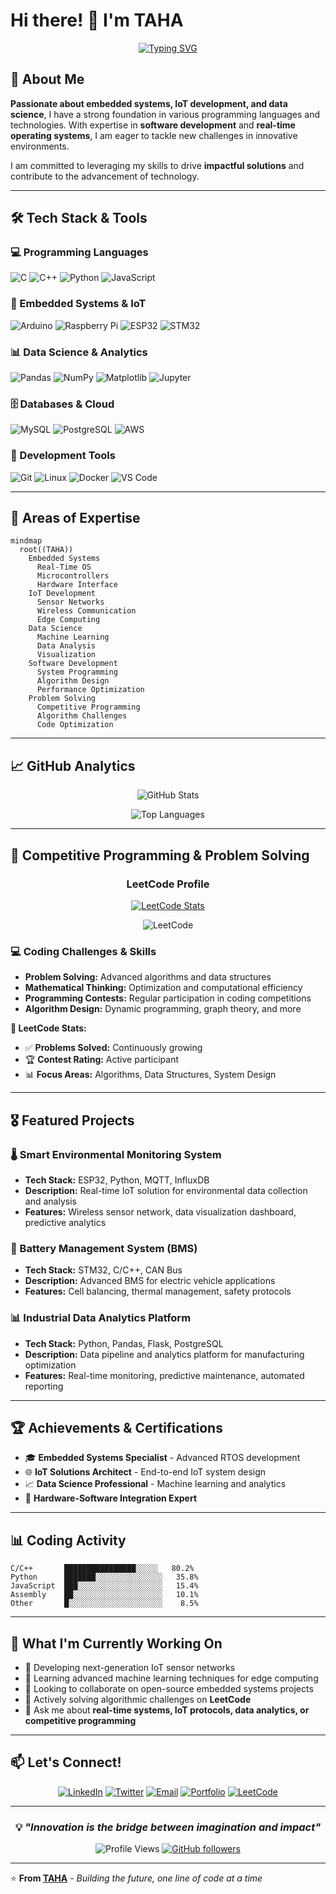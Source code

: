 # Hi there! 👋 I'm **TAHA**

<div align="center">
  
  [![Typing SVG](https://readme-typing-svg.herokuapp.com?font=Fira+Code&pause=1000&color=2E9EF7&center=true&vCenter=true&width=435&lines=Embedded+Systems+Engineer;IoT+Developer;Data+Science+Enthusiast;Real-Time+Systems+Expert;Innovation+Driven+Developer)](https://git.io/typing-svg)
  
</div>

## 🚀 About Me

**Passionate about embedded systems, IoT development, and data science**, I have a strong foundation in various programming languages and technologies. With expertise in **software development** and **real-time operating systems**, I am eager to tackle new challenges in innovative environments.

I am committed to leveraging my skills to drive **impactful solutions** and contribute to the advancement of technology.

---

## 🛠️ Tech Stack & Tools

### 💻 Programming Languages
![C](https://img.shields.io/badge/C-00599C?style=for-the-badge&logo=c&logoColor=white)
![C++](https://img.shields.io/badge/C%2B%2B-00599C?style=for-the-badge&logo=c%2B%2B&logoColor=white)
![Python](https://img.shields.io/badge/Python-3776AB?style=for-the-badge&logo=python&logoColor=white)
![JavaScript](https://img.shields.io/badge/JavaScript-F7DF1E?style=for-the-badge&logo=javascript&logoColor=black)

### 🔧 Embedded Systems & IoT
![Arduino](https://img.shields.io/badge/Arduino-00979D?style=for-the-badge&logo=Arduino&logoColor=white)
![Raspberry Pi](https://img.shields.io/badge/Raspberry%20Pi-A22846?style=for-the-badge&logo=Raspberry%20Pi&logoColor=white)
![ESP32](https://img.shields.io/badge/ESP32-000000?style=for-the-badge&logo=espressif&logoColor=white)
![STM32](https://img.shields.io/badge/STM32-03234B?style=for-the-badge&logo=stmicroelectronics&logoColor=white)

### 📊 Data Science & Analytics
![Pandas](https://img.shields.io/badge/Pandas-150458?style=for-the-badge&logo=pandas&logoColor=white)
![NumPy](https://img.shields.io/badge/NumPy-013243?style=for-the-badge&logo=numpy&logoColor=white)
![Matplotlib](https://img.shields.io/badge/Matplotlib-11557c?style=for-the-badge&logo=python&logoColor=white)
![Jupyter](https://img.shields.io/badge/Jupyter-F37626?style=for-the-badge&logo=jupyter&logoColor=white)

### 🗄️ Databases & Cloud
![MySQL](https://img.shields.io/badge/MySQL-4479A1?style=for-the-badge&logo=mysql&logoColor=white)
![PostgreSQL](https://img.shields.io/badge/PostgreSQL-316192?style=for-the-badge&logo=postgresql&logoColor=white)
![AWS](https://img.shields.io/badge/AWS-232F3E?style=for-the-badge&logo=amazon-aws&logoColor=white)

### 🔧 Development Tools
![Git](https://img.shields.io/badge/Git-F05032?style=for-the-badge&logo=git&logoColor=white)
![Linux](https://img.shields.io/badge/Linux-FCC624?style=for-the-badge&logo=linux&logoColor=black)
![Docker](https://img.shields.io/badge/Docker-2496ED?style=for-the-badge&logo=docker&logoColor=white)
![VS Code](https://img.shields.io/badge/VS%20Code-007ACC?style=for-the-badge&logo=visual-studio-code&logoColor=white)

---

## 🎯 Areas of Expertise

```mermaid
mindmap
  root((TAHA))
    Embedded Systems
      Real-Time OS
      Microcontrollers
      Hardware Interface
    IoT Development
      Sensor Networks
      Wireless Communication
      Edge Computing
    Data Science
      Machine Learning
      Data Analysis
      Visualization
    Software Development
      System Programming
      Algorithm Design
      Performance Optimization
    Problem Solving
      Competitive Programming
      Algorithm Challenges
      Code Optimization
```

---

## 📈 GitHub Analytics

<div align="center">
  
  ![GitHub Stats](https://github-readme-stats.vercel.app/api?username=TAHA&theme=tokyonight&hide_border=true&include_all_commits=true&count_private=true)
  
  ![Top Languages](https://github-readme-stats.vercel.app/api/top-langs/?username=TAHA&theme=tokyonight&hide_border=true&include_all_commits=true&count_private=true&layout=compact)
  
</div>

---

## 🧠 Competitive Programming & Problem Solving

<div align="center">
  
  ### LeetCode Profile
  [![LeetCode Stats](https://leetcard.jacoblin.cool/tahabouhane?theme=dark&font=Noto%20Sans&ext=heatmap)](https://leetcode.com/u/tahabouhane/)
  
  ![LeetCode](https://img.shields.io/badge/LeetCode-FFA116?style=for-the-badge&logo=leetcode&logoColor=white)
  
</div>

### 💻 Coding Challenges & Skills
- **Problem Solving:** Advanced algorithms and data structures
- **Mathematical Thinking:** Optimization and computational efficiency  
- **Programming Contests:** Regular participation in coding competitions
- **Algorithm Design:** Dynamic programming, graph theory, and more

**🎯 LeetCode Stats:**
- ✅ **Problems Solved:** Continuously growing
- 🏆 **Contest Rating:** Active participant
- 📊 **Focus Areas:** Algorithms, Data Structures, System Design</div>

---

## 🎖️ Featured Projects

### 🌡️ Smart Environmental Monitoring System
- **Tech Stack:** ESP32, Python, MQTT, InfluxDB
- **Description:** Real-time IoT solution for environmental data collection and analysis
- **Features:** Wireless sensor network, data visualization dashboard, predictive analytics

### 🔋 Battery Management System (BMS)
- **Tech Stack:** STM32, C/C++, CAN Bus
- **Description:** Advanced BMS for electric vehicle applications
- **Features:** Cell balancing, thermal management, safety protocols

### 📊 Industrial Data Analytics Platform
- **Tech Stack:** Python, Pandas, Flask, PostgreSQL
- **Description:** Data pipeline and analytics platform for manufacturing optimization
- **Features:** Real-time monitoring, predictive maintenance, automated reporting

---

## 🏆 Achievements & Certifications

- 🎓 **Embedded Systems Specialist** - Advanced RTOS development
- 🌐 **IoT Solutions Architect** - End-to-end IoT system design
- 📈 **Data Science Professional** - Machine learning and analytics
- 🔧 **Hardware-Software Integration Expert**

---

## 📊 Coding Activity

<!--START_SECTION:waka-->
```text
C/C++       ████████████████░░░░░   80.2%
Python      ███████░░░░░░░░░░░░░░░   35.8%
JavaScript  ███░░░░░░░░░░░░░░░░░░░   15.4%
Assembly    ██░░░░░░░░░░░░░░░░░░░░   10.1%
Other       █░░░░░░░░░░░░░░░░░░░░░    8.5%
```
<!--END_SECTION:waka-->

---

## 🌟 What I'm Currently Working On

- 🔭 Developing next-generation IoT sensor networks
- 🌱 Learning advanced machine learning techniques for edge computing
- 👯 Looking to collaborate on open-source embedded systems projects
- 🧠 Actively solving algorithmic challenges on **LeetCode**
- 💬 Ask me about **real-time systems, IoT protocols, data analytics, or competitive programming**

---

## 📫 Let's Connect!

<div align="center">
  
  [![LinkedIn](https://img.shields.io/badge/LinkedIn-0077B5?style=for-the-badge&logo=linkedin&logoColor=white)](https://www.linkedin.com/in/taha-aubouhan-234a9326a/)
  [![Twitter](https://img.shields.io/badge/Twitter-1DA1F2?style=for-the-badge&logo=twitter&logoColor=white)](https://twitter.com/taha)
  [![Email](https://img.shields.io/badge/Email-D14836?style=for-the-badge&logo=gmail&logoColor=white)](mailto:tahaaubouhan@gmail.com)
  [![Portfolio](https://img.shields.io/badge/Portfolio-000000?style=for-the-badge&logo=About.me&logoColor=white)](https://playful-kringle-616650.netlify.app/)
  [![LeetCode](https://img.shields.io/badge/LeetCode-FFA116?style=for-the-badge&logo=leetcode&logoColor=white)](https://leetcode.com/u/tahabouhane/)
  
</div>

---

<div align="center">
  
  ### 💡 *"Innovation is the bridge between imagination and impact"*
  
  ![Profile Views](https://komarev.com/ghpvc/?username=TAHA&color=brightgreen&style=flat-square)
  [![GitHub followers](https://img.shields.io/github/followers/TAHA?label=Follow&style=social)](https://github.com/tahazz5)
  
</div>

---

⭐️ **From [TAHA](https://github.com/tahazz5)** - *Building the future, one line of code at a time*

